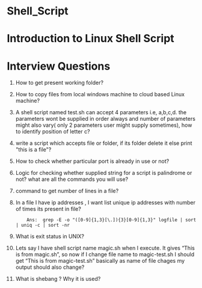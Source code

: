 # Shell_Script

Introduction to Linux Shell Script 
==================================



Interview Questions
====================

1. How to get present working folder?
2. How to copy files from local windows machine to cloud based Linux machine?
3. A shell script named test.sh can accept 4 parameters i.e, a,b,c,d. the parameters wont be supplied in order always and number of parameters might also vary( only 2 parameters user might supply sometimes), how to identify position of letter c?
4. write a script which accepts file or folder, if its folder delete it else print "this is a file"?
5. How to check whether particular port is already in use or not?
6. Logic for checking whether supplied string for a script is palindrome or not? what are all the commands you will use?
7. command to get number of lines in a file?
8. In a file I have ip addresses , I want list unique ip addresses with number of times its present in file?

           Ans:  grep -E -o "([0-9]{1,3}[\.]){3}[0-9]{1,3}" logfile | sort | uniq -c | sort -nr  

9. What is exit status in UNIX?
10. Lets say I have shell script name magic.sh when I execute. It gives “This is from magic.sh”, so now if I change file name to magic-test.sh I should get “This is from magic-test.sh” basically as name of file chages my output should also change?
11. What is shebang ? Why it is used?
